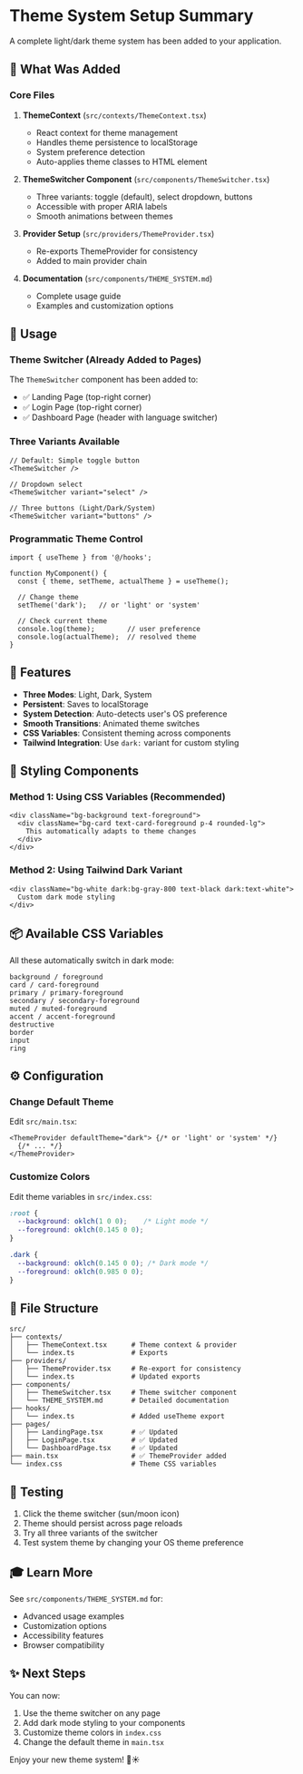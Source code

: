 # Theme System Setup Summary

A complete light/dark theme system has been added to your application.

## 🎨 What Was Added

### Core Files

1. **ThemeContext** (`src/contexts/ThemeContext.tsx`)
   - React context for theme management
   - Handles theme persistence to localStorage
   - System preference detection
   - Auto-applies theme classes to HTML element

2. **ThemeSwitcher Component** (`src/components/ThemeSwitcher.tsx`)
   - Three variants: toggle (default), select dropdown, buttons
   - Accessible with proper ARIA labels
   - Smooth animations between themes

3. **Provider Setup** (`src/providers/ThemeProvider.tsx`)
   - Re-exports ThemeProvider for consistency
   - Added to main provider chain

4. **Documentation** (`src/components/THEME_SYSTEM.md`)
   - Complete usage guide
   - Examples and customization options

## 🚀 Usage

### Theme Switcher (Already Added to Pages)

The `ThemeSwitcher` component has been added to:
- ✅ Landing Page (top-right corner)
- ✅ Login Page (top-right corner)
- ✅ Dashboard Page (header with language switcher)

### Three Variants Available

```tsx
// Default: Simple toggle button
<ThemeSwitcher />

// Dropdown select
<ThemeSwitcher variant="select" />

// Three buttons (Light/Dark/System)
<ThemeSwitcher variant="buttons" />
```

### Programmatic Theme Control

```tsx
import { useTheme } from '@/hooks';

function MyComponent() {
  const { theme, setTheme, actualTheme } = useTheme();
  
  // Change theme
  setTheme('dark');   // or 'light' or 'system'
  
  // Check current theme
  console.log(theme);        // user preference
  console.log(actualTheme);  // resolved theme
}
```

## 🎯 Features

- **Three Modes**: Light, Dark, System
- **Persistent**: Saves to localStorage
- **System Detection**: Auto-detects user's OS preference
- **Smooth Transitions**: Animated theme switches
- **CSS Variables**: Consistent theming across components
- **Tailwind Integration**: Use `dark:` variant for custom styling

## 🎨 Styling Components

### Method 1: Using CSS Variables (Recommended)

```tsx
<div className="bg-background text-foreground">
  <div className="bg-card text-card-foreground p-4 rounded-lg">
    This automatically adapts to theme changes
  </div>
</div>
```

### Method 2: Using Tailwind Dark Variant

```tsx
<div className="bg-white dark:bg-gray-800 text-black dark:text-white">
  Custom dark mode styling
</div>
```

## 📦 Available CSS Variables

All these automatically switch in dark mode:

```
background / foreground
card / card-foreground
primary / primary-foreground
secondary / secondary-foreground
muted / muted-foreground
accent / accent-foreground
destructive
border
input
ring
```

## ⚙️ Configuration

### Change Default Theme

Edit `src/main.tsx`:

```tsx
<ThemeProvider defaultTheme="dark"> {/* or 'light' or 'system' */}
  {/* ... */}
</ThemeProvider>
```

### Customize Colors

Edit theme variables in `src/index.css`:

```css
:root {
  --background: oklch(1 0 0);    /* Light mode */
  --foreground: oklch(0.145 0 0);
}

.dark {
  --background: oklch(0.145 0 0); /* Dark mode */
  --foreground: oklch(0.985 0 0);
}
```

## 📁 File Structure

```
src/
├── contexts/
│   ├── ThemeContext.tsx      # Theme context & provider
│   └── index.ts              # Exports
├── providers/
│   ├── ThemeProvider.tsx     # Re-export for consistency
│   └── index.ts              # Updated exports
├── components/
│   ├── ThemeSwitcher.tsx     # Theme switcher component
│   └── THEME_SYSTEM.md       # Detailed documentation
├── hooks/
│   └── index.ts              # Added useTheme export
├── pages/
│   ├── LandingPage.tsx       # ✅ Updated
│   ├── LoginPage.tsx         # ✅ Updated
│   └── DashboardPage.tsx     # ✅ Updated
├── main.tsx                  # ✅ ThemeProvider added
└── index.css                 # Theme CSS variables
```

## 🧪 Testing

1. Click the theme switcher (sun/moon icon)
2. Theme should persist across page reloads
3. Try all three variants of the switcher
4. Test system theme by changing your OS theme preference

## 🎓 Learn More

See `src/components/THEME_SYSTEM.md` for:
- Advanced usage examples
- Customization options
- Accessibility features
- Browser compatibility

## ✨ Next Steps

You can now:
1. Use the theme switcher on any page
2. Add dark mode styling to your components
3. Customize theme colors in `index.css`
4. Change the default theme in `main.tsx`

Enjoy your new theme system! 🌙☀️
